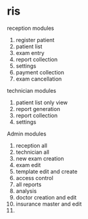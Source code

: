 # ris

reception modules

1. register patient 
2. patient list
3. exam entry
4. report collection
5. settings
6. payment collection
7. exam cancellation

technician modules

1. patient list only view
2. report generation
3. report collection
4. settings

Admin modules

1. reception all
2. technician all
3. new exam creation 
4. exam edit
5. template edit and create
6. access control
7. all reports
8. analysis
9. doctor creation and edit
10. insurance master and edit
11. 